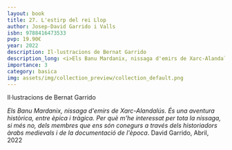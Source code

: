 ```yaml
---
layout: book
title: 27. L'estirp del rei Llop
author: Josep-David Garrido i Valls
isbn: 9788416473533
pvp: 19.90€
year: 2022
description: Il·lustracions de Bernat Garrido
description_long: <i>Els Banu Mardanix, nissaga d'emirs de Xarc-Alandalús. És una aventura històrica, entre èpica i tràgica. Per què m'he interessat per tota la nissaga, si més no, dels membres que ens són conegurs a través dels historiadors àrabs medievals i de la documentació de l'època</i>.  David Garrido, Abril, 2022
importance: 3
category: basica
img: assets/img/collection_preview/collection_default.png
---
```


Il·lustracions de Bernat Garrido

<i>Els Banu Mardanix, nissaga d'emirs de Xarc-Alandalús. És una aventura històrica, entre èpica i tràgica. Per què m'he interessat per tota la nissaga, si més no, dels membres que ens són conegurs a través dels historiadors àrabs medievals i de la documentació de l'època</i>.  David Garrido, Abril, 2022

